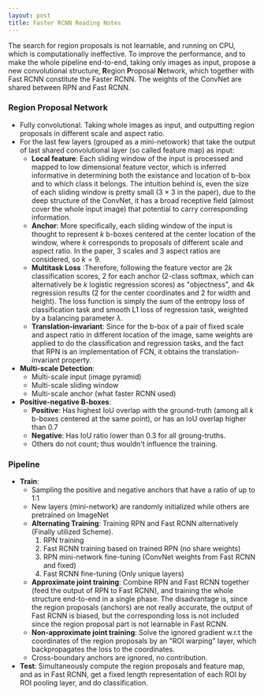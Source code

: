 ```yaml
---
layout: post
title: Faster RCNN Reading Notes
---
```


The search for region proposals is not learnable, and running on CPU, which is computationally ineffective. To improve the performance, and to make the whole pipeline end-to-end, taking only images as input,  propose a new convolutional structure, **R**egion **P**roposal **N**etwork, which together with Fast RCNN constitute the Faster RCNN.  The weights of the ConvNet are shared between RPN and Fast RCNN.
### Region Proposal Network
+ Fully convolutional. Taking whole images as input, and outputting region proposals in different scale and aspect ratio.
+ For the last few layers (grouped as a mini-netowork) that take the output of last shared convolutional layer (so called feature map) as input:
  + **Local feature**: Each sliding window of the input is processed and mapped  to low dimensional feature vector, which is inferred informative in determining both the existance and location of b-box and to which class it belongs. The intuition behind is, even the size of each sliding window is pretty small (3 $\times$ 3 in the paper), due to the deep structure of the ConvNet, it has a broad receptive field (almost cover the whole input image) that potential to carry corresponding information.
  + **Anchor**: More specifically, each sliding window of the input is thought to represent  $k$ b-boxes centered at the center location of the window, where $k$ corresponds to proposals of different scale and aspect ratio. In the paper, 3 scales and 3 aspect ratios are considered, so $k=9$.
  + **Multitask Loss** :Therefore, following the feature vector are 2$k$ classification scores, 2 for each anchor (2-class softmax, which can alternatively be $k$ logistic regression scores) as "objectness", and $4k$ regression results (2 for the center coordinates and 2 for width and height).  The loss function is simply the sum of the entropy loss of classification task and smooth L1 loss of regression task, weighted by a balancing parameter $\lambda$.
  + **Translation-invariant**: Since for the b-box of a pair of fixed scale and aspect ratio in different location of the image, same weights are applied to do the classification and regression tasks, and the fact that RPN is an implementation of FCN, it obtains the translation-invariant property.
+ **Multi-scale Detection**:
  + Multi-scale input (image pyramid)
  + Multi-scale sliding window
  + Multi-scale anchor (what faster RCNN used)
+ **Positive-negative B-boxes**:
  + **Positive**: Has highest IoU overlap with the ground-truth (among all $k$ b-boxes centered at the same point), or has an IoU overlap higher than 0.7
  + **Negative**: Has IoU ratio lower than 0.3 for all groung-truths.
  + Others do not count; thus wouldn't influence the training.

### Pipeline
+ **Train**:
  + Sampling the positive and negative anchors that have a ratio of up to 1:1
  + New layers (mini-network) are randomly initialized while others are pretrained on ImageNet
  + **Alternating Training**: Training RPN and Fast RCNN alternatively (Finally utilized Scheme).
    1. RPN training
    2. Fast RCNN training based on trained RPN (no share weights)
    3. RPN mini-network fine-tuning (ConvNet weights from Fast RCNN and fixed)
    4. Fast RCNN fine-tuning (Only unique layers)
  + **Approximate joint training**: Combine RPN and Fast RCNN together (feed the output of RPN to Fast RCNN), and training the whole structure end-to-end in a single phase. The disadvantage is, since the region proposals (anchors) are not really accurate, the output of Fast RCNN is biased, but the corresponding loss is not included since the region proposal part is not learnable in Fast RCNN.
  + **Non-approximate joint training**: Solve the ignored gradient w.r.t the coordinates of the region proposals by an "ROI warping" layer, which backpropagates the loss to the coordinates.
  + Cross-boundary anchors are ignored, no contribution.
+ **Test**: Simultaneously compute the region proposals and feature map, and as in Fast RCNN, get a fixed length representation of each ROI by ROI pooling layer, and do classification.
